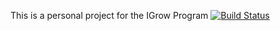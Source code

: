 This is a personal project for the IGrow Program
[![Build Status](http://172.17.0.2:8080/buildStatus/icon?job=fleetserv-multibranch-pipeline%2Fmaster)](http://172.17.0.2:8080/job/fleetserv-multibranch-pipeline/job/master/)
